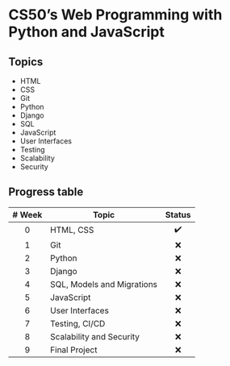 # CS50’s Web Programming with Python and JavaScript

## Topics

- HTML
- CSS
- Git
- Python
- Django
- SQL
- JavaScript
- User Interfaces
- Testing
- Scalability
- Security

## Progress table

| # Week | Topic                      |       Status       |
| :----: | -------------------------- | :----------------: |
|   0    | HTML, CSS                  | :heavy_check_mark: |
|   1    | Git                        |        :x:         |
|   2    | Python                     |        :x:         |
|   3    | Django                     |        :x:         |
|   4    | SQL, Models and Migrations |        :x:         |
|   5    | JavaScript                 |        :x:         |
|   6    | User Interfaces            |        :x:         |
|   7    | Testing, CI/CD             |        :x:         |
|   8    | Scalability and Security   |        :x:         |
|   9    | Final Project              |        :x:         |
